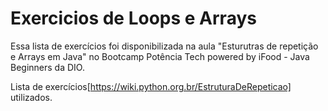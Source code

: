 # Exercicios de Loops e Arrays

Essa lista de exercícios foi disponibilizada na aula "Esturutras de repetição e Arrays em Java" no Bootcamp Potência Tech powered by iFood - Java Beginners da DIO.

Lista de exercícios[https://wiki.python.org.br/EstruturaDeRepeticao] utilizados.
